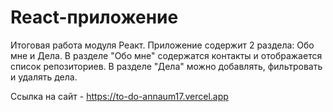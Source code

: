 # React-приложение

Итоговая работа модуля Реакт. Приложение содержит 2 раздела: Обо мне и 
Дела. В разделе "Обо мне" содержатся контакты и отображается список репозиториев.
В разделе "Дела" можно добавлять, фильтровать и удалять дела.

Ссылка на сайт - https://to-do-annaum17.vercel.app

